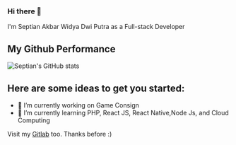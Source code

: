 ### Hi there 👋

I'm Septian Akbar Widya Dwi Putra as a Full-stack Developer

## My Github Performance

![Septian's GitHub stats](https://github-readme-stats.vercel.app/api?username=avrillianz&count_private=true)

## Here are some ideas to get you started:
- 🔭 I’m currently working on Game Consign
- 🌱 I’m currently learning PHP, React JS, React Native,Node Js, and Cloud Computing

Visit my <a href="https://gitlab.com/avrillianz">Gitlab</a> too. Thanks before :)

